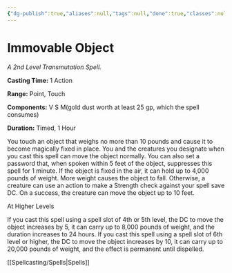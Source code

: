 ```yaml
---
{"dg-publish":true,"aliases":null,"tags":null,"done":true,"classes":null,"spellLevel":2,"school":"Transmutation","source":"EGW","permalink":"/spells/immovable-object/","dgHomeLink":false,"dgPassFrontmatter":true}
---
```


# Immovable Object
*A 2nd Level Transmutation Spell.*

**Casting Time:** 1 Action

**Range:** Point, Touch

**Components:** V S M(gold dust worth at least 25 gp, which the spell consumes)

**Duration:** Timed, 1 Hour

You touch an object that weighs no more than 10 pounds and cause it to become magically fixed in place. You and the creatures you designate when you cast this spell can move the object normally. You can also set a password that, when spoken within 5 feet of the object, suppresses this spell for 1 minute.
If the object is fixed in the air, it can hold up to 4,000 pounds of weight. More weight causes the object to fall. Otherwise, a creature can use an action to make a Strength check against your spell save DC. On a success, the creature can move the object up to 10 feet.

At Higher Levels

If you cast this spell using a spell slot of 4th or 5th level, the DC to move the object increases by 5, it can carry up to 8,000 pounds of weight, and the duration increases to 24 hours. If you cast this spell using a spell slot of 6th level or higher, the DC to move the object increases by 10, it can carry up to 20,000 pounds of weight, and the effect is permanent until dispelled.

[[Spellcasting/Spells|Spells]]